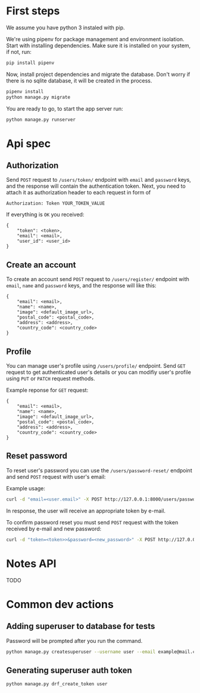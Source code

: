 # First steps
We assume you have python 3 instaled with pip.

We're using pipenv for package management and environment isolation. Start with installing dependencies. Make sure it is installed on your system, if not, run:
```sh
pip install pipenv
```

Now, install project dependencies and migrate the database. Don't worry if there is no sqlite database, it will be created in the process.
```sh
pipenv install
python manage.py migrate
```
You are ready to go, to start the app server run:
```sh
python manage.py runserver
```

# Api spec

## Authorization
Send `POST` request to `/users/token/` endpoint with `email` and `password` keys, and the response will contain the authentication token. Next, you need to attach it as authorization header to each request in form of
```
Authorization: Token YOUR_TOKEN_VALUE
```
If everything is `OK` you received:
```
{
    "token": <token>,
    "email": <email>,
    "user_id": <user_id>
}
```

## Create an account
To create an account send `POST` request to `/users/register/` endpoint with `email`, `name` and `password` keys, and the response will like this:
```
{
    "email": <email>,
    "name": <name>,
    "image": <default_image_url>,
    "postal_code": <postal_code>,
    "address": <address>,
    "country_code": <country_code>
}
```

## Profile
You can manage user's profile using `/users/profile/` endpoint.
Send `GET` request to get authenticated user's details or you can modifiy user's profile using `PUT` or `PATCH` request methods.

Example reponse for `GET` request:
```
{
    "email": <email>,
    "name": <name>,
    "image": <default_image_url>,
    "postal_code": <postal_code>,
    "address": <address>,
    "country_code": <country_code>
}
```

## Reset password
To reset user's password you can use the `/users/password-reset/` endpoint and send `POST` request with user's email:

Example usage:
```bash
curl -d "email=<user.email>" -X POST http://127.0.0.1:8000/users/password-reset/
```

In response, the user will receive an appropriate token by e-mail.

To confirm password reset you must send `POST` request with the token received by e-mail and new password:
```bash
curl -d "token=<token>>&password=<new_password>" -X POST http://127.0.0.1:8000/users/password-reset/confirm/
``` 

# Notes API
TODO
 

# Common dev actions

## Adding superuser to database for tests
Password will be prompted after you run the command.
```sh
python manage.py createsuperuser --username user --email example@mail.com
```

## Generating superuser auth token
```sh
python manage.py drf_create_token user
```

